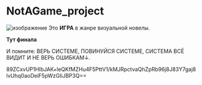 # NotAGame_project
![изображение](https://user-images.githubusercontent.com/67797785/236898240-79a580ff-642a-47b9-bf60-a7fa719bc5d9.png)
Это **ИГРА** в жанре визуальной новелы.

**Тут финала**

И помните: ВЕРЬ СИСТЕМЕ, ПОВИНУЙСЯ СИСТЕМЕ, СИСТЕМА ВСЁ ВИДИТ И НЕ ВЕРЬ ОШИБКАМ↓.

89ZCxvUP1HIbJAK+leQKfMZHu4F5PttV1/kMJRpctvaQhZpRb96j8J83Y7gaj8lvUhq0aoDeiF5pWzGIiJBP3Q==
